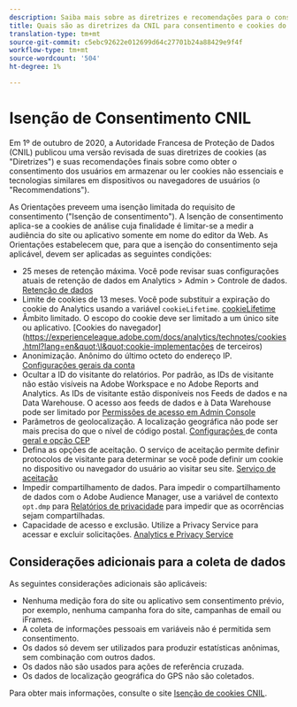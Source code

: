 ```yaml
---
description: Saiba mais sobre as diretrizes e recomendações para o consentimento dos usuários em armazenar ou ler cookies não essenciais em dispositivos ou navegadores.
title: Quais são as diretrizes da CNIL para consentimento e cookies do usuário?
translation-type: tm+mt
source-git-commit: c5ebc92622e012699d64c27701b24a88429e9f4f
workflow-type: tm+mt
source-wordcount: '504'
ht-degree: 1%

---
```



# Isenção de Consentimento CNIL

Em 1º de outubro de 2020, a Autoridade Francesa de Proteção de Dados (CNIL) publicou uma versão revisada de suas diretrizes de cookies (as &quot;Diretrizes&quot;) e suas recomendações finais sobre como obter o consentimento dos usuários em armazenar ou ler cookies não essenciais e tecnologias similares em dispositivos ou navegadores de usuários (o &quot;Recommendations&quot;).

As Orientações preveem uma isenção limitada do requisito de consentimento (&quot;Isenção de consentimento&quot;). A Isenção de consentimento aplica-se a cookies de análise cuja finalidade é limitar-se a medir a audiência do site ou aplicativo somente em nome do editor da Web. As Orientações estabelecem que, para que a isenção do consentimento seja aplicável, devem ser aplicadas as seguintes condições:

* 25 meses de retenção máxima.  Você pode revisar suas configurações atuais de retenção de dados em Analytics > Admin > Controle de dados.  [Retenção de dados](https://experienceleague.adobe.com/docs/analytics/technotes/data-retention.html)
* Limite de cookies de 13 meses.  Você pode substituir a expiração do cookie do Analytics usando a variável `cookieLifetime`.  [cookieLifetime](https://experienceleague.adobe.com/docs/analytics/implementation/vars/config-vars/cookielifetime.html)
* Âmbito limitado. O escopo do cookie deve ser limitado a um único site ou aplicativo. [Cookies do navegador](https://experienceleague.adobe.com/docs/analytics/technotes/cookies.html?lang=en&quot;\l&quot;cookie-implementações de terceiros)
* Anonimização. Anônimo do último octeto do endereço IP. [Configurações gerais da conta](https://experienceleague.adobe.com/docs/analytics/admin/admin-tools/general-acct-settings-admin.html)
* Ocultar a ID do visitante do relatórios.  Por padrão, as IDs de visitante não estão visíveis na Adobe Workspace e no Adobe Reports and Analytics.  As IDs de visitante estão disponíveis nos Feeds de dados e na Data Warehouse.  O acesso aos feeds de dados e à Data Warehouse pode ser limitado por [Permissões de acesso em Admin Console](https://experienceleague.adobe.com/docs/core-services/interface/manage-users-and-products/admin-getting-started.html?lang=en&quot;\l&quot;tarefa_040673FE3E3E429B9531FBCB8B6A4391)
* Parâmetros de geolocalização. A localização geográfica não pode ser mais precisa do que o nível de código postal. [Configurações ](https://experienceleague.adobe.com/docs/analytics/implementation/vars/page-vars/zip.html?lang=en&quot;\l&quot;zip-in-adobe-experience-platform-launch) de conta  [geral e opção CEP](https://experienceleague.adobe.com/docs/analytics/admin/admin-tools/general-acct-settings-admin.html?lang=en&quot;\l&quot;admin-tools)
* Defina as opções de aceitação.  O serviço de aceitação permite definir protocolos de visitante para determinar se você pode definir um cookie no dispositivo ou navegador do usuário ao visitar seu site. [Serviço de aceitação](https://experienceleague.adobe.com/docs/id-service/using/implementation/opt-in-service/optin-overview.html)
* Impedir compartilhamento de dados.  Para impedir o compartilhamento de dados com o Adobe Audience Manager, use a variável de contexto `opt.dmp` para [Relatórios de privacidade](https://experienceleague.adobe.com/docs/analytics/admin/data-governance/consent-variables.html?lang=en&quot;\l&quot;variables) para impedir que as ocorrências sejam compartilhadas.
* Capacidade de acesso e exclusão. Utilize a Privacy Service para acessar e excluir solicitações. [Analytics e Privacy Service](https://experienceleague.adobe.com/docs/analytics/admin/data-governance/an-gdpr-overview.html)

## Considerações adicionais para a coleta de dados

As seguintes considerações adicionais são aplicáveis:

* Nenhuma medição fora do site ou aplicativo sem consentimento prévio, por exemplo, nenhuma campanha fora do site, campanhas de email ou iFrames.
* A coleta de informações pessoais em variáveis não é permitida sem consentimento.
* Os dados só devem ser utilizados para produzir estatísticas anônimas, sem combinação com outros dados.
* Os dados não são usados para ações de referência cruzada.
* Os dados de localização geográfica do GPS não são coletados.

Para obter mais informações, consulte o site [Isenção de cookies CNIL](https://www.cnil.fr/en/sheet-ndeg16-use-analytics-your-websites-and-applications).
